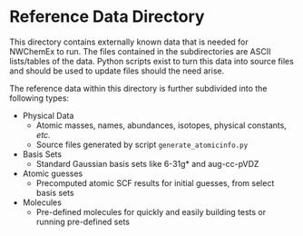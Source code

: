 Reference Data Directory
========================

This directory contains externally known data that is needed for NWChemEx to
run.  The files contained in the subdirectories are ASCII lists/tables of the
data.  Python scripts exist to turn this data into source files and should be
used to update files should the need arise.

The reference data within this directory is further subdivided into the 
following types:

- Physical Data
  - Atomic masses, names, abundances, isotopes, physical constants, *etc.*
  - Source files generated by script `generate_atomicinfo.py`
- Basis Sets
  - Standard Gaussian basis sets like 6-31g* and aug-cc-pVDZ
- Atomic guesses
  - Precomputed atomic SCF results for initial guesses, from select basis sets
- Molecules
  - Pre-defined molecules for quickly and easily building tests or running 
  pre-defined sets
      
    
